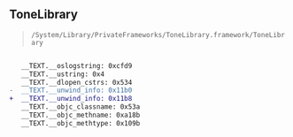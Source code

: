 ## ToneLibrary

> `/System/Library/PrivateFrameworks/ToneLibrary.framework/ToneLibrary`

```diff

   __TEXT.__oslogstring: 0xcfd9
   __TEXT.__ustring: 0x4
   __TEXT.__dlopen_cstrs: 0x534
-  __TEXT.__unwind_info: 0x11b0
+  __TEXT.__unwind_info: 0x11b8
   __TEXT.__objc_classname: 0x53a
   __TEXT.__objc_methname: 0xa18b
   __TEXT.__objc_methtype: 0x109b

```
